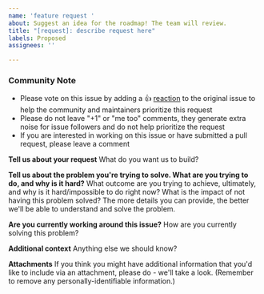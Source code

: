 ```yaml
---
name: 'feature request '
about: Suggest an idea for the roadmap! The team will review.
title: "[request]: describe request here"
labels: Proposed
assignees: ''

---
```


<!-- Please keep this note for the community -->

### Community Note

* Please vote on this issue by adding a 👍 [reaction](https://blog.github.com/2016-03-10-add-reactions-to-pull-requests-issues-and-comments/) to the original issue to help the community and maintainers prioritize this request
* Please do not leave "+1" or "me too" comments, they generate extra noise for issue followers and do not help prioritize the request
* If you are interested in working on this issue or have submitted a pull request, please leave a comment

<!-- Thank you for keeping this note for the community -->

<!--

**Security disclosures**

If you think you’ve found a potential security issue, please do not post it in the Issues.  Instead, please [email KubeFin security directly](mailto:security@kubefin.dev).

-->

**Tell us about your request**
What do you want us to build?

**Tell us about the problem you're trying to solve. What are you trying to do, and why is it hard?**
What outcome are you trying to achieve, ultimately, and why is it hard/impossible to do right now? What is the impact of not having this problem solved? The more details you can provide, the better we'll be able to understand and solve the problem.

**Are you currently working around this issue?**
How are you currently solving this problem?

**Additional context**
Anything else we should know?

**Attachments**
If you think you might have additional information that you'd like to include via an attachment, please do - we'll take a look. (Remember to remove any personally-identifiable information.)
